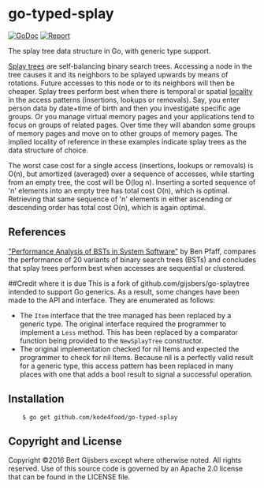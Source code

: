 # go-typed-splay

[![GoDoc](https://godoc.org/github.com/kode4food/go-typed-splay?status.svg)](https://godoc.org/github.com/kode4food/go-typed-splay)
[![Report](https://goreportcard.com/badge/github.com/kode4food/go-typed-splay)](https://goreportcard.com/report/github.com/kode4food/go-typed-splay)

The splay tree data structure in Go, with generic type support. 

[Splay trees](https://en.wikipedia.org/wiki/Splay_tree)
are self-balancing binary search trees.
Accessing a node in the tree causes it and its neighbors
to be splayed upwards by means of rotations.
Future accesses to this node or to its neighbors will then be cheaper.
Splay trees perform best when there is temporal or spatial
[locality](https://en.wikipedia.org/wiki/Locality_of_reference)
in the access patterns (insertions, lookups or removals).
Say, you enter person data by date+time of birth and then
you investigate specific age groups.  Or you manage virtual
memory pages and your applications tend to focus on groups
of related pages. Over time they will abandon some groups
of memory pages and move on to other groups of memory
pages. The implied locality of reference in these examples
indicate splay trees as the data structure of choice.

The worst case cost for a single access (insertions,
lookups or removals) is O(n), but amortized (averaged) over
a sequence of accesses, while starting from an empty tree,
the cost will be O(log n).  Inserting a sorted sequence
of 'n' elements into an empty tree has total cost O(n),
which is optimal.  Retrieving that same sequence of 'n'
elements in either ascending or descending order has total
cost O(n), which is again optimal.

## References

["Performance Analysis of BSTs in System Software"](http://benpfaff.org/papers/libavl.pdf)
by Ben Pfaff, compares the performance of 20 variants
of binary search trees (BSTs) and concludes that splay trees
perform best when accesses are sequential or clustered.

##Credit where it is due
This is a fork of github.com/gijsbers/go-splaytree intended to support Go generics. As a result, some changes have been made to the API and interface. They are enumerated as follows:

* The `Item` interface that the tree managed has been replaced by a generic type. The original interface required the programmer to implement a `Less` method. This has been replaced by a comparator function being provided to the `NewSplayTree` constructor. 
* The original implementation checked for nil Items and expected the programmer to check for nil Items. Because nil is a perfectly valid result for a generic type, this access pattern has been replaced in many places with one that adds a bool result to signal a successful operation. 

## Installation

        $ go get github.com/kode4food/go-typed-splay

## Copyright and License

Copyright ©2016 Bert Gijsbers except where otherwise noted. All rights reserved.
Use of this source code is governed by an Apache 2.0 license
that can be found in the LICENSE file.
